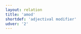 ```yaml
---
layout: relation
title: 'amod'
shortdef: 'adjectival modifier'
udver: '2'
---
```

<!-- Interlanguage links updated Út zář 29 20:31:42 CEST 2020 -->
